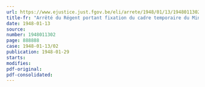 ```yaml
---
url: https://www.ejustice.just.fgov.be/eli/arrete/1948/01/13/1948011302/justel
title-fr: "Arrêté du Régent portant fixation du cadre temporaire du Ministère des Travaux publics pour l'année 1947"
date: 1948-01-13
source:
number: 1948011302
page: 888888
case: 1948-01-13/02
publication: 1948-01-29
starts:
modifies:
pdf-original:
pdf-consolidated:
---
```


